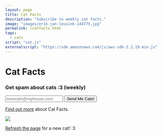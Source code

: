 ```yaml
---
layout: page
title: Cat Facts
description: "Subscribe to weekly cat facts."
image: "images/erik-jan-leusink-144775.jpg"
permalink: /catfacts.html
tags:
  - cats
script: "cat.js"
externalscript: "https://sdk.amazonaws.com/js/aws-sdk-2.2.19.min.js"
---
```


<h1>Cat Facts</h1>
<h3>Get spam about cats :3 (weekly)</h3>
<form id="catForm">
  <input id="email" required="true" placeholder="ilovecats@myhouse.com">
  <button id="catButton">Send Me Cats!</button>
</form>
<p id="note" class="hidden"></p>

<p><a href="{{ site.url }}/2017/02/23/cat-facts.html">Find out more</a> about Cat Facts.</p>

<a href="http://thecatapi.com"><img src="http://thecatapi.com/api/images/get?format=src"></a>

<p><a href="">Refresh the page</a> for a new cat! :3</p>
